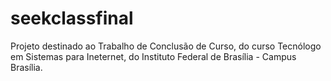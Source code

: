 # seekclassfinal

Projeto destinado ao Trabalho de Conclusão de Curso, do curso Tecnólogo em Sistemas para Ineternet, do Instituto Federal de Brasília - Campus Brasília.
